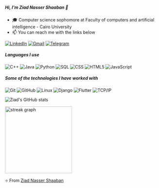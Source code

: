 ##### Hi, I'm Ziad Nasser Shaaban 👋

- 🎓 Computer science sophomore at Faculty of computers and artificial intelligence - Cairo University
- 📫 You can reach me with the links below

[![LinkedIn](https://img.shields.io/badge/-LINKEDIN-0077B5?style=for-the-badge&logo=linkedin&logoColor=white)](https://www.linkedin.com/in/ziad-nasser-600331236/)
[![Gmail](https://img.shields.io/badge/-GMAIL-D14836?style=for-the-badge&logo=gmail&logoColor=white)](mailto:ziadnasser896@gmail.com)
[![Telegram](https://img.shields.io/badge/-TELEGRAM-2CA5E0?style=for-the-badge&logo=telegram&logoColor=white)](https://t.me/ZiadNasser11)

##### Languages I use

![C++](https://img.shields.io/badge/-C++-000000?style=flat&logo=c%2B%2B)
![Java](https://img.shields.io/badge/-Java-000000?style=flat&logo=java)
![Python](https://img.shields.io/badge/-Python-000000?style=flat&logo=python)
![SQL](https://img.shields.io/badge/-SQL-000000?style=flat&logo=postgresql)
![CSS](https://img.shields.io/badge/-CSS-000000?style=flat&logo=CSS)
![HTML5](https://img.shields.io/badge/-HTML5-000000?style=flat&logo=html5)
![JavaScript](https://img.shields.io/badge/-JavaScript-000000?style=flat&logo=javascript)

##### Some of the technologies I have worked with

![Git](https://img.shields.io/badge/-Git-222222?style=flat&logo=git&logoColor=F05032)
![GitHub](https://img.shields.io/badge/-GitHub-222222?style=flat&logo=github&logoColor=181717)
![Linux](https://img.shields.io/badge/-Linux-222222?style=flat&logo=linux&logoColor=FCC624)
![Django](https://img.shields.io/badge/django-%23092E20.svg?style=for-the-badge&logo=django&logoColor=white)
![Flutter](https://img.shields.io/badge/Flutter-%2302569B.svg?style=for-the-badge&logo=Flutter&logoColor=white)
![TCP/IP](https://img.shields.io/badge/-TCP/IP-222222?style=flat&logo=cisco&logoColor=white)

![Ziad's GitHub stats](https://github-readme-stats.vercel.app/api?username=Ziadnasser1&theme=dark&show_icons=true)




  <img src="https://streak-stats.demolab.com?user=Ziadnasser1&locale=en&mode=daily&theme=dark&hide_border=false&border_radius=5&order=3" height="220" alt="streak graph"  />



⭐️ From [Ziad Nasser Shaaban](https://github.com/Ziadnasser1)